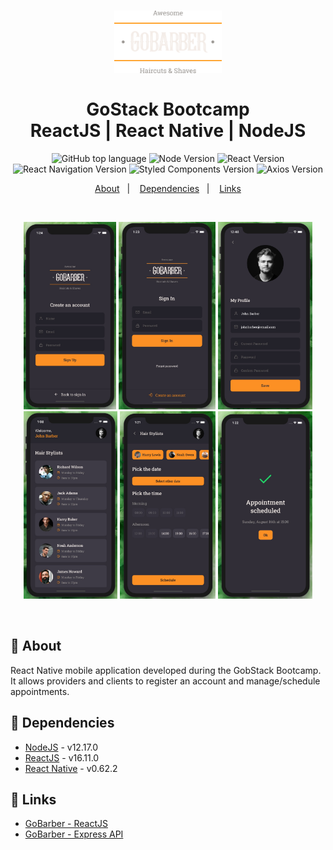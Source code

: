 <h1 align="center">
    <img alt="GoBarber" src="src/assets/logo.png" height="100px" />
    <br><br>GoStack Bootcamp<br/>
    ReactJS | React Native | NodeJS
</h1>
<p align="center">
  <img alt="GitHub top language" src="https://img.shields.io/github/languages/top/marina-ferreira/gobarber-mobile?style=for-the-badge&color=yellow&logo=javascript">

  <img alt="Node Version" src="https://img.shields.io/badge/node-~12.17.0-87c001?style=for-the-badge&logo=node.js">

  <img alt="React Version" src="https://img.shields.io/badge/dynamic/json?color=01daff&url=https://raw.githubusercontent.com/marina-ferreira/gobarber-mobile/master/package.json&query=$.dependencies['react']&label=react&logo=react&style=for-the-badge">

  <br />

  <img alt="React Navigation Version" src="https://img.shields.io/badge/dynamic/json?color=ca4245&url=https://raw.githubusercontent.com/marina-ferreira/gobarber-mobile/master/package.json&query=$.dependencies['@react-navigation/native']&label=react-navigation&logo=react-router&style=for-the-badge">

  <img alt="Styled Components Version" src="https://img.shields.io/badge/dynamic/json?color=de7aca&url=https://raw.githubusercontent.com/marina-ferreira/gobarber-mobile/master/package.json&query=$.dependencies['styled-components']&label=styled-components&logo=styled-components&style=for-the-badge">

  <img alt="Axios Version" src="https://img.shields.io/badge/dynamic/json?color=blueviolet&url=https://raw.githubusercontent.com/marina-ferreira/gobarber-mobile/master/package.json&query=$.dependencies.axios&label=axios&logo=axios&style=for-the-badge">

</p>

<p align="center">
  <a href="#bookmark-about">About</a>&nbsp;&nbsp;&nbsp;|&nbsp;&nbsp;&nbsp;
  <a href="#rocket-dependencies">Dependencies</a>&nbsp;&nbsp;&nbsp;|&nbsp;&nbsp;&nbsp;
  <a href="#link-links">Links</a>
</p>
<br />

<p align="center">
  <img alt="GoBaber Mobile Sign Up" height="300px" src="./.github/sign-up.jpg" />
  <img alt="GoBaber Mobile Sign In" height="300px" src="./.github/sign-in.jpg" />
  <img alt="GoBaber Mobile Profile" height="300px" src="./.github/profile.jpg" />
  <br />
  <img alt="GoBaber Mobile Dashboard" height="300px" src="./.github/dashboard.jpg" />
  <img alt="GoBaber Mobile Create Appointment" height="300px" src="./.github/create-appointment.jpg" />
  <img alt="GoBaber Mobile Appointment Created" height="300px" src="./.github/appointment-create-success.jpg" />
</p>
<br />

## :bookmark: About

React Native mobile application developed during the GobStack Bootcamp. It allows providers and clients to register an account and manage/schedule appointments.

## :floppy_disk: Dependencies

-  [NodeJS](https://nodejs.org/en/) - v12.17.0
-  [ReactJS](https://reactjs.org/) - v16.11.0
-  [React Native](https://reactnative.dev/) - v0.62.2

## :link: Links

- [GoBarber - ReactJS](https://github.com/marina-ferreira/gobarber)
- [GoBarber - Express API](https://github.com/marina-ferreira/gobarber-api)
